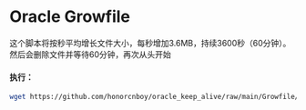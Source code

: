 # Oracle Growfile
 
这个脚本将按秒平均增长文件大小，每秒增加3.6MB，持续3600秒（60分钟）。然后会删除文件并等待60分钟，再次从头开始

#### 执行：
```bash
wget https://github.com/honorcnboy/oracle_keep_alive/raw/main/Growfile/growfile.sh && chmod +x growfile.sh && bash growfile.sh
```
